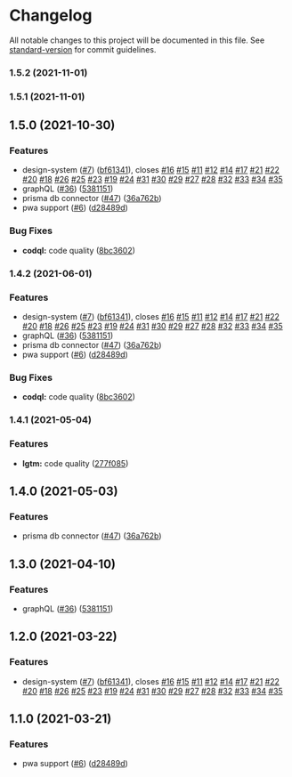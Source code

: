 # Changelog

All notable changes to this project will be documented in this file. See [standard-version](https://github.com/conventional-changelog/standard-version) for commit guidelines.

### 1.5.2 (2021-11-01)

### 1.5.1 (2021-11-01)

## 1.5.0 (2021-10-30)


### Features

* design-system ([#7](https://github.com/FabienGreard/kirby-boilerplate/issues/7)) ([bf61341](https://github.com/FabienGreard/kirby-boilerplate/commit/bf613412bcaa781a7b65f342b053ecc0dbe13ff9)), closes [#16](https://github.com/FabienGreard/kirby-boilerplate/issues/16) [#15](https://github.com/FabienGreard/kirby-boilerplate/issues/15) [#11](https://github.com/FabienGreard/kirby-boilerplate/issues/11) [#12](https://github.com/FabienGreard/kirby-boilerplate/issues/12) [#14](https://github.com/FabienGreard/kirby-boilerplate/issues/14) [#17](https://github.com/FabienGreard/kirby-boilerplate/issues/17) [#21](https://github.com/FabienGreard/kirby-boilerplate/issues/21) [#22](https://github.com/FabienGreard/kirby-boilerplate/issues/22) [#20](https://github.com/FabienGreard/kirby-boilerplate/issues/20) [#18](https://github.com/FabienGreard/kirby-boilerplate/issues/18) [#26](https://github.com/FabienGreard/kirby-boilerplate/issues/26) [#25](https://github.com/FabienGreard/kirby-boilerplate/issues/25) [#23](https://github.com/FabienGreard/kirby-boilerplate/issues/23) [#19](https://github.com/FabienGreard/kirby-boilerplate/issues/19) [#24](https://github.com/FabienGreard/kirby-boilerplate/issues/24) [#31](https://github.com/FabienGreard/kirby-boilerplate/issues/31) [#30](https://github.com/FabienGreard/kirby-boilerplate/issues/30) [#29](https://github.com/FabienGreard/kirby-boilerplate/issues/29) [#27](https://github.com/FabienGreard/kirby-boilerplate/issues/27) [#28](https://github.com/FabienGreard/kirby-boilerplate/issues/28) [#32](https://github.com/FabienGreard/kirby-boilerplate/issues/32) [#33](https://github.com/FabienGreard/kirby-boilerplate/issues/33) [#34](https://github.com/FabienGreard/kirby-boilerplate/issues/34) [#35](https://github.com/FabienGreard/kirby-boilerplate/issues/35)
* graphQL ([#36](https://github.com/FabienGreard/kirby-boilerplate/issues/36)) ([5381151](https://github.com/FabienGreard/kirby-boilerplate/commit/538115108802804256f16b6ed2ed0ec74efbe4f2))
* prisma db connector ([#47](https://github.com/FabienGreard/kirby-boilerplate/issues/47)) ([36a762b](https://github.com/FabienGreard/kirby-boilerplate/commit/36a762ba87055021193022dd669b78815de77b4b))
* pwa support ([#6](https://github.com/FabienGreard/kirby-boilerplate/issues/6)) ([d28489d](https://github.com/FabienGreard/kirby-boilerplate/commit/d28489d7d5b28bafb474bab38c6e87ee411c003b))


### Bug Fixes

* **codql:** code quality ([8bc3602](https://github.com/FabienGreard/kirby-boilerplate/commit/8bc36020981facf918a5fa4c80b2dac38b00b5af))

### 1.4.2 (2021-06-01)


### Features

* design-system ([#7](https://github.com/FabienGreard/kirby-boilerplate/issues/7)) ([bf61341](https://github.com/FabienGreard/kirby-boilerplate/commit/bf613412bcaa781a7b65f342b053ecc0dbe13ff9)), closes [#16](https://github.com/FabienGreard/kirby-boilerplate/issues/16) [#15](https://github.com/FabienGreard/kirby-boilerplate/issues/15) [#11](https://github.com/FabienGreard/kirby-boilerplate/issues/11) [#12](https://github.com/FabienGreard/kirby-boilerplate/issues/12) [#14](https://github.com/FabienGreard/kirby-boilerplate/issues/14) [#17](https://github.com/FabienGreard/kirby-boilerplate/issues/17) [#21](https://github.com/FabienGreard/kirby-boilerplate/issues/21) [#22](https://github.com/FabienGreard/kirby-boilerplate/issues/22) [#20](https://github.com/FabienGreard/kirby-boilerplate/issues/20) [#18](https://github.com/FabienGreard/kirby-boilerplate/issues/18) [#26](https://github.com/FabienGreard/kirby-boilerplate/issues/26) [#25](https://github.com/FabienGreard/kirby-boilerplate/issues/25) [#23](https://github.com/FabienGreard/kirby-boilerplate/issues/23) [#19](https://github.com/FabienGreard/kirby-boilerplate/issues/19) [#24](https://github.com/FabienGreard/kirby-boilerplate/issues/24) [#31](https://github.com/FabienGreard/kirby-boilerplate/issues/31) [#30](https://github.com/FabienGreard/kirby-boilerplate/issues/30) [#29](https://github.com/FabienGreard/kirby-boilerplate/issues/29) [#27](https://github.com/FabienGreard/kirby-boilerplate/issues/27) [#28](https://github.com/FabienGreard/kirby-boilerplate/issues/28) [#32](https://github.com/FabienGreard/kirby-boilerplate/issues/32) [#33](https://github.com/FabienGreard/kirby-boilerplate/issues/33) [#34](https://github.com/FabienGreard/kirby-boilerplate/issues/34) [#35](https://github.com/FabienGreard/kirby-boilerplate/issues/35)
* graphQL ([#36](https://github.com/FabienGreard/kirby-boilerplate/issues/36)) ([5381151](https://github.com/FabienGreard/kirby-boilerplate/commit/538115108802804256f16b6ed2ed0ec74efbe4f2))
* prisma db connector ([#47](https://github.com/FabienGreard/kirby-boilerplate/issues/47)) ([36a762b](https://github.com/FabienGreard/kirby-boilerplate/commit/36a762ba87055021193022dd669b78815de77b4b))
* pwa support ([#6](https://github.com/FabienGreard/kirby-boilerplate/issues/6)) ([d28489d](https://github.com/FabienGreard/kirby-boilerplate/commit/d28489d7d5b28bafb474bab38c6e87ee411c003b))


### Bug Fixes

* **codql:** code quality ([8bc3602](https://github.com/FabienGreard/kirby-boilerplate/commit/8bc36020981facf918a5fa4c80b2dac38b00b5af))

### 1.4.1 (2021-05-04)

### Features

- **lgtm:** code quality ([277f085](https://github.com/FabienGreard/kirby-boilerplate/commit/277f08566e71428e543a5a03235b2037df42875f))

## 1.4.0 (2021-05-03)

### Features

- prisma db connector ([#47](https://github.com/FabienGreard/kirby-boilerplate/issues/47)) ([36a762b](https://github.com/FabienGreard/kirby-boilerplate/commit/36a762ba87055021193022dd669b78815de77b4b))

## 1.3.0 (2021-04-10)

### Features

- graphQL ([#36](https://github.com/FabienGreard/kirby-boilerplate/issues/36)) ([5381151](https://github.com/FabienGreard/kirby-boilerplate/commit/538115108802804256f16b6ed2ed0ec74efbe4f2))

## 1.2.0 (2021-03-22)

### Features

- design-system ([#7](https://github.com/FabienGreard/kirby-boilerplate/issues/7)) ([bf61341](https://github.com/FabienGreard/kirby-boilerplate/commit/bf613412bcaa781a7b65f342b053ecc0dbe13ff9)), closes [#16](https://github.com/FabienGreard/kirby-boilerplate/issues/16) [#15](https://github.com/FabienGreard/kirby-boilerplate/issues/15) [#11](https://github.com/FabienGreard/kirby-boilerplate/issues/11) [#12](https://github.com/FabienGreard/kirby-boilerplate/issues/12) [#14](https://github.com/FabienGreard/kirby-boilerplate/issues/14) [#17](https://github.com/FabienGreard/kirby-boilerplate/issues/17) [#21](https://github.com/FabienGreard/kirby-boilerplate/issues/21) [#22](https://github.com/FabienGreard/kirby-boilerplate/issues/22) [#20](https://github.com/FabienGreard/kirby-boilerplate/issues/20) [#18](https://github.com/FabienGreard/kirby-boilerplate/issues/18) [#26](https://github.com/FabienGreard/kirby-boilerplate/issues/26) [#25](https://github.com/FabienGreard/kirby-boilerplate/issues/25) [#23](https://github.com/FabienGreard/kirby-boilerplate/issues/23) [#19](https://github.com/FabienGreard/kirby-boilerplate/issues/19) [#24](https://github.com/FabienGreard/kirby-boilerplate/issues/24) [#31](https://github.com/FabienGreard/kirby-boilerplate/issues/31) [#30](https://github.com/FabienGreard/kirby-boilerplate/issues/30) [#29](https://github.com/FabienGreard/kirby-boilerplate/issues/29) [#27](https://github.com/FabienGreard/kirby-boilerplate/issues/27) [#28](https://github.com/FabienGreard/kirby-boilerplate/issues/28) [#32](https://github.com/FabienGreard/kirby-boilerplate/issues/32) [#33](https://github.com/FabienGreard/kirby-boilerplate/issues/33) [#34](https://github.com/FabienGreard/kirby-boilerplate/issues/34) [#35](https://github.com/FabienGreard/kirby-boilerplate/issues/35)

## 1.1.0 (2021-03-21)

### Features

- pwa support ([#6](https://github.com/FabienGreard/kirby-boilerplate/issues/6)) ([d28489d](https://github.com/FabienGreard/kirby-boilerplate/commit/d28489d7d5b28bafb474bab38c6e87ee411c003b))
